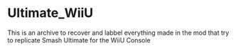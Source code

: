 # Ultimate_WiiU
This is an archive to recover and labbel everything made in the mod that try to replicate Smash Ultimate for the WiiU Console
